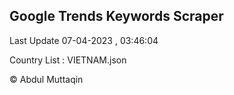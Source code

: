 

## Google Trends Keywords Scraper 
 
Last Update 07-04-2023 , 03:46:04

Country List :
VIETNAM.json



© Abdul Muttaqin 
